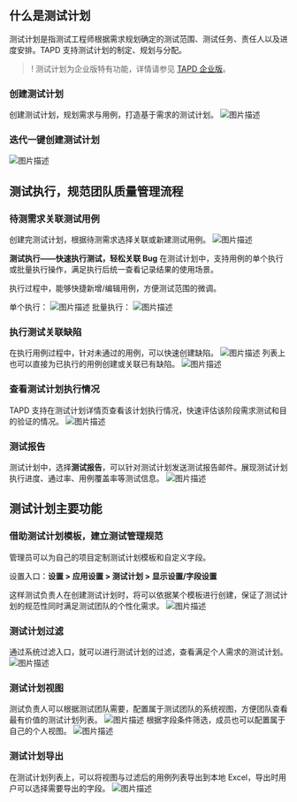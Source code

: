 ## 什么是测试计划

测试计划是指测试工程师根据需求规划确定的测试范围、测试任务、责任人以及进度安排。TAPD 支持测试计划的制定、规划与分配。

>! 测试计划为企业版特有功能，详情请参见 [TAPD 企业版](https://cloud.tencent.com/document/product/624/44285)。 

### 创建测试计划

创建测试计划，规划需求与用例，打造基于需求的测试计划。
![图片描述](https://main.qcloudimg.com/raw/4d38105165d5ef40b6f6b3676e0c6156.png)

### 迭代一键创建测试计划
![图片描述](https://main.qcloudimg.com/raw/cb3ad65ab34e39ae258abfaf7c3dd81e.png)

 

## 测试执行，规范团队质量管理流程

### 待测需求关联测试用例

创建完测试计划，根据待测需求选择关联或新建测试用例。
![图片描述](https://main.qcloudimg.com/raw/7a6689f9ffd3e329f4bdb27482b2b558.png)

**测试执行——快速执行测试，轻松关联 Bug**
在测试计划中，支持用例的单个执行或批量执行操作，满足执行后统一查看记录结果的使用场景。

执行过程中，能够快捷新增/编辑用例，方便测试范围的微调。

单个执行：
![图片描述](https://main.qcloudimg.com/raw/79562b1663aeb3d823f778faefc9aab0.png)
批量执行：
![图片描述](https://main.qcloudimg.com/raw/f85e748a5e5b4e4a9aaa3e57bf1ad36c.png)

### 执行测试关联缺陷

在执行用例过程中，针对未通过的用例，可以快速创建缺陷。
![图片描述](https://main.qcloudimg.com/raw/b7c7695cf2ecd20e0464e2406d134ee8.png)
列表上也可以直接为已执行的用例创建或关联已有缺陷。
![图片描述](https://main.qcloudimg.com/raw/101c75fcd561701a3bb6ab7a99c08a80.png)

### 查看测试计划执行情况

TAPD 支持在测试计划详情页查看该计划执行情况，快速评估该阶段需求测试和目的验证的情况。
![图片描述](https://main.qcloudimg.com/raw/637c796754cf389930f3d223befe1850.png)

### 测试报告

测试计划中，选择**测试报告**，可以针对测试计划发送测试报告邮件。展现测试计划执行进度、通过率、用例覆盖率等测试信息。
![图片描述](https://main.qcloudimg.com/raw/e61d026fcd5d9e668a220e86b86e52f7.png)

 

## 测试计划主要功能

### 借助测试计划模板，建立测试管理规范

管理员可以为自己的项目定制测试计划模板和自定义字段。

设置入口：**设置 > 应用设置 > 测试计划 > 显示设置/字段设置**

这样测试负责人在创建测试计划时，将可以依据某个模板进行创建，保证了测试计划的规范性同时满足测试团队的个性化需求。
![图片描述](https://main.qcloudimg.com/raw/dce06dd3f0315afe9eafd283a508532b.png)

### 测试计划过滤

通过系统过滤入口，就可以进行测试计划的过滤，查看满足个人需求的测试计划。
![图片描述](https://main.qcloudimg.com/raw/fb47d87b0b44f94c7fc093b688b74d92.png)

### 测试计划视图

测试负责人可以根据测试团队需要，配置属于测试团队的系统视图，方便团队查看最有价值的测试计划列表。
![图片描述](https://main.qcloudimg.com/raw/588378b9dc978a2430377e54bb213210.png)
根据字段条件筛选，成员也可以配置属于自己的个人视图。
![图片描述](https://main.qcloudimg.com/raw/0cde859dd8a4279159bd87e6af5570d9.png)

### 测试计划导出

在测试计划列表上，可以将视图与过滤后的用例列表导出到本地 Excel，导出时用户可以选择需要导出的字段。
![图片描述](https://main.qcloudimg.com/raw/d55bbe83e44bf6af463876299f2017df.png)

